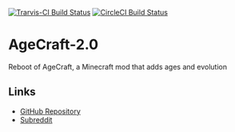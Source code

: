 [![Trarvis-CI Build Status](https://travis-ci.org/AgeCraft/AgeCraft-2.0.svg?branch=develop)](https://travis-ci.org/AgeCraft/AgeCraft-2.0) [![CircleCI Build Status](https://circleci.com/gh/AgeCraft/AgeCraft-2.0/tree/develop.png?style=shield)](https://circleci.com/gh/AgeCraft/AgeCraft-2.0)

# AgeCraft-2.0

Reboot of AgeCraft, a Minecraft mod that adds ages and evolution

## Links
* [GitHub Repository](https://github.com/AgeCraft/AgeCraft-2.0)
* [Subreddit](http://reddit.com/r/AgeCraft)
